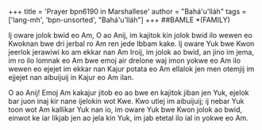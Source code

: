 +++
title = 'Prayer bpn6190 in Marshallese'
author = "Bahá'u'lláh"
tags = ['lang-mh', 'bpn-unsorted', "Bahá'u'lláh"]
+++
##BAMLE 
*(FAMILY)

Ij oware jolok bwid eo Am, O ao Anij, im kajitok kin jolok bwid ilo wewen eo Kwoknan bwe dri jerbal ro Am ren jede Ibbam kake. Ij oware Yuk bwe Kwon jeerlok jerawiwi ko am ekkar nan Am Iroij, im jolok ao bwid, an jino im jema, im ro ilo lomnak eo Am bwe emoj air drelone waj imon yokwe eo Am ilo wewen eo ejejet im ekkar nan Kajur potata eo Am ellalok jen men otemjij im ejjejet nan aibuijuij in Kajur eo Am ilan.

O ao Anij! Emoj Am kakajur jitob eo ao bwe en kajitok jiban jen Yuk, ejelok bar juon inaj kir nane ijelokin wot Kwe. Kwo utiej im aibuijuij; ij nebar Yuk toon wot Am kallikar Yuk nan io, im oware Yuk bwe Kwon jolok ao bwid, einwot ke iar likjab jen ao jela kin Yuk, im jab etetal ilo ial in yokwe eo Am.
